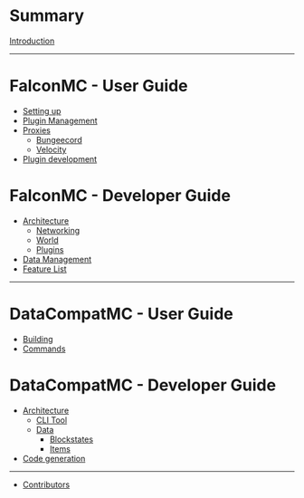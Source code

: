 # Summary

[Introduction](./introduction.md)

--- 

# FalconMC - User Guide
- [Setting up](./falconmc/user/setup.md)
- [Plugin Management]()
- [Proxies]()
    - [Bungeecord]()
    - [Velocity]()
- [Plugin development]()

# FalconMC - Developer Guide
- [Architecture](./falconmc/developer/architecture.md)
    - [Networking](./falconmc/developer/networking.md)
    - [World]()
    - [Plugins]()
- [Data Management]()
- [Feature List]()

--- 

# DataCompatMC - User Guide
- [Building]()
- [Commands]()

# DataCompatMC - Developer Guide
- [Architecture](./datacompat/developer/architecture.md)
    - [CLI Tool]()
    - [Data]()
        - [Blockstates]()
        - [Items]()
- [Code generation]()

---

- [Contributors]()

